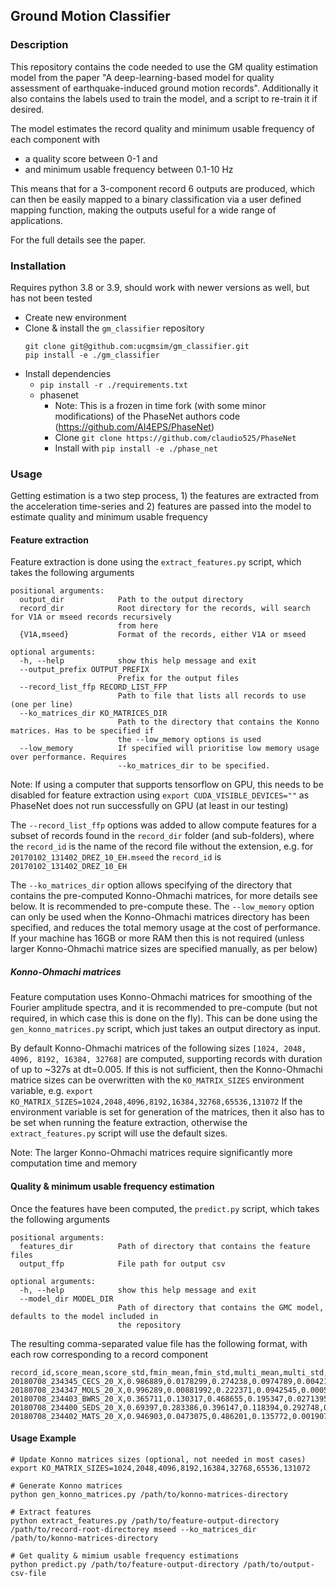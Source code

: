 ## Ground Motion Classifier 

### Description

This repository contains the code needed to use the GM quality estimation model from the paper "A deep-learning-based model for quality assessment of earthquake-induced ground motion records". Additionally it also contains the labels used to train the model, and a script to re-train it if desired.

The model estimates the record quality and minimum usable frequency of each component with

- a quality score between 0-1 and
- and minimum usable frequency between 0.1-10 Hz

This means that for a 3-component record 6 outputs are produced, which can then be easily mapped to a binary classification via a user defined mapping function, making the outputs useful for a wide range of applications.

For the full details see the paper.

### Installation

Requires python 3.8 or 3.9, should work with newer versions as well, but has not been tested

- Create new environment
- Clone & install the `gm_classifier` repository 
  ```
  git clone git@github.com:ucgmsim/gm_classifier.git
  pip install -e ./gm_classifier
  ```
- Install dependencies
  - `pip install -r ./requirements.txt`
  - phasenet
    - Note: This is a frozen in time fork (with some minor modifications) of the PhaseNet authors code (https://github.com/AI4EPS/PhaseNet) 
    - Clone `git clone https://github.com/claudio525/PhaseNet`
    - Install with `pip install -e ./phase_net`
  

### Usage

Getting estimation is a two step process, 1) the features are extracted from the acceleration time-series and 2) features are passed into the model to estimate quality and minimum usable frequency



#### Feature extraction

Feature extraction is done using the `extract_features.py` script, which takes the following arguments

```shell
positional arguments:
  output_dir            Path to the output directory
  record_dir            Root directory for the records, will search for V1A or mseed records recursively
                        from here
  {V1A,mseed}           Format of the records, either V1A or mseed

optional arguments:
  -h, --help            show this help message and exit
  --output_prefix OUTPUT_PREFIX
                        Prefix for the output files
  --record_list_ffp RECORD_LIST_FFP
                        Path to file that lists all records to use (one per line)
  --ko_matrices_dir KO_MATRICES_DIR
                        Path to the directory that contains the Konno matrices. Has to be specified if
                        the --low_memory options is used
  --low_memory          If specified will prioritise low memory usage over performance. Requires
                        --ko_matrices_dir to be specified.
```

Note: If using a computer that supports tensorflow on GPU, this needs to be disabled for feature extraction using `export CUDA_VISIBLE_DEVICES=""` as PhaseNet does not run successfully on GPU (at least in our testing)

The `--record_list_ffp` options was added to allow compute features for a subset of records found in the `record_dir` folder (and sub-folders), where the `record_id` is the name of the record file without the extension, e.g. for `20170102_131402_DREZ_10_EH.mseed` the `record_id` is `20170102_131402_DREZ_10_EH`
  
The `--ko_matrices_dir` option allows specifying of the directory that contains the pre-computed Konno-Ohmachi matrices, for more details see below. It is recommended to pre-compute these.
The `--low_memory` option can only be used when the Konno-Ohmachi matrices directory has been specified, and reduces the total memory usage at the cost of performance. If your machine has 16GB  or more RAM then this is not required (unless larger Konno-Ohmachi matrice sizes are specified manually, as per below)



##### Konno-Ohmachi matrices

Feature computation uses Konno-Ohmachi matrices for smoothing of the Fourier amplitude spectra, and it is recommended to pre-compute (but not required, in which case this is done on the fly). This can be done using the `gen_konno_matrices.py` script, which just takes an output directory as input.

By default Konno-Ohmachi matrices of the following sizes `[1024, 2048, 4096, 8192, 16384, 32768]` are computed, supporting records with duration of up to ~327s at dt=0.005. If this is not sufficient, then the Konno-Ohmachi matrice sizes can be overwritten with the `KO_MATRIX_SIZES` environment variable, e.g.  `export KO_MATRIX_SIZES=1024,2048,4096,8192,16384,32768,65536,131072`
If the environment variable is set for generation of the matrices, then it also has to be set when running the feature extraction, otherwise the `extract_features.py` script will use the default sizes.

Note: The larger Konno-Ohmachi matrices require significantly more computation time and memory



#### Quality & minimum usable frequency estimation

Once the features have been computed, the `predict.py` script, which takes the following arguments

```shell
positional arguments:
  features_dir          Path of directory that contains the feature files
  output_ffp            File path for output csv

optional arguments:
  -h, --help            show this help message and exit
  --model_dir MODEL_DIR
                        Path of directory that contains the GMC model, defaults to the model included in
                        the repository
```

The resulting comma-separated value file has the following format, with each row corresponding to a record component

```
record_id,score_mean,score_std,fmin_mean,fmin_std,multi_mean,multi_std,record,component
20180708_234345_CECS_20_X,0.986889,0.0178299,0.274238,0.0974789,0.004214,0.00834436,20180708_234345_CECS_20,X
20180708_234347_MOLS_20_X,0.996289,0.00881992,0.222371,0.0942545,0.000526558,0.00106552,20180708_234347_MOLS_20,X
20180708_234403_BWRS_20_X,0.365711,0.130317,0.468655,0.195347,0.0271395,0.0221378,20180708_234403_BWRS_20,X
20180708_234400_SEDS_20_X,0.69397,0.283386,0.396147,0.118394,0.292748,0.303592,20180708_234400_SEDS_20,X
20180708_234402_MATS_20_X,0.946903,0.0473075,0.486201,0.135772,0.00190778,0.0041504,20180708_234402_MATS_20,X
```



#### Usage Example

```shell
# Update Konno matrices sizes (optional, not needed in most cases)
export KO_MATRIX_SIZES=1024,2048,4096,8192,16384,32768,65536,131072

# Generate Konno matrices
python gen_konno_matrices.py /path/to/konno-matrices-directory 							

# Extract features
python extract_features.py /path/to/feature-output-directory /path/to/record-root-directorey mseed --ko_matrices_dir /path/to/konno-matrices-directory

# Get quality & mimium usable frequency estimations
python predict.py /path/to/feature-output-directory /path/to/output-csv-file
```









